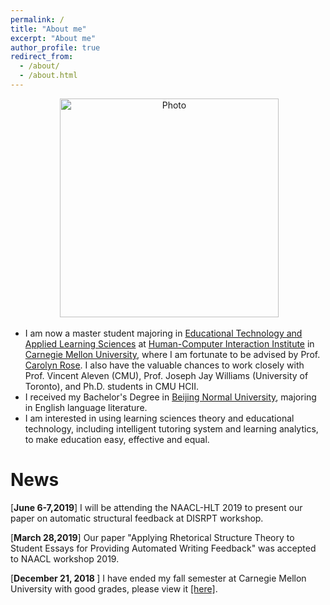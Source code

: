 ```yaml
---
permalink: /
title: "About me"
excerpt: "About me"
author_profile: true
redirect_from: 
  - /about/
  - /about.html
---
```


<p align="center">
  <img src="https://kexin-yang.github.io/files/kexin.jpg?raw=true" alt="Photo" style="width: 350px;"/>
</p>


* I am now a master student majoring in [Educational Technology and Applied Learning Sciences](https://metals.hcii.cmu.edu) at [Human-Computer Interaction Institute](https://hcii.cmu.edu) in [Carnegie Mellon University](https://www.cmu.edu), where I am fortunate to be advised by Prof. 
[Carolyn Rose](http://www.cs.cmu.edu/~cprose/). I also have the valuable chances to work closely with Prof. Vincent Aleven (CMU), Prof. Joseph Jay Williams (University of Toronto), and Ph.D. students in CMU HCII.
* I received my Bachelor's Degree in [Beijing Normal University](https://english.bnu.edu.cn), majoring in English language literature.
* I am interested in using learning sciences theory and educational technology, including intelligent tutoring system and learning analytics, to make education easy, effective and equal.  

News
===
[<b>June 6-7,2019</b>] I will be attending the NAACL-HLT 2019 to present our paper on automatic structural feedback at DISRPT workshop.

[<b>March 28,2019</b>] Our paper "Applying Rhetorical Structure Theory to Student Essays for Providing Automated Writing Feedback" was accepted to NAACL workshop 2019.

[<b>December 21, 2018 </b>] I have ended my fall semester at Carnegie Mellon University with good grades, please view it [[here]](http://kexin-yang.github.io/files/CMU_transcript.pdf).
